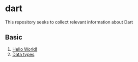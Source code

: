 # dart
This repository seeks to collect relevant information about Dart


## Basic

1. [Hello World!]()
2. [Data types]()

